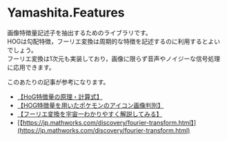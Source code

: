 # Yamashita.Features
画像特徴量記述子を抽出するためのライブラリです。  
HOGは勾配特徴，フーリエ変換は周期的な特徴を記述するのに利用するとよいでしょう。  
フーリエ変換は1次元も実装しており，画像に限らず音声やノイジーな信号処理に応用できます。  
  
このあたりの記事が参考になります。  
* [【HoG特徴量の原理・計算式】](https://algorithm.joho.info/image-processing/hog-feature-value/)
* [【HOG特徴量を用いたポケモンのアイコン画像判別】](https://qiita.com/hrs1985/items/118710a673c567a9872c)
* [【フーリエ変換を宇宙一わかりやすく解説してみる】](https://www.yukisako.xyz/entry/fourier-transform)
* [【https://jp.mathworks.com/discovery/fourier-transform.html】](https://jp.mathworks.com/discovery/fourier-transform.html)
